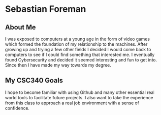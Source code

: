 # Sebastian Foreman

## About Me
I was exposed to computers at a young age in the form of video games which formed the foundation of my relationship to the machines. 
After growing up and trying a few other fields I decided I would come back to computers to see if I could find something that interested me. 
I eventually found Cybersecurity and decided it seemed interesting and fun to get into. Since then I have made my way towards my degree.

## My CSC340 Goals
I hope to become familiar with using Github and many other essential real world tools to facilitate future projects. 
I also want to take the experience from this class to approach a real job environment with a sense of confidence.